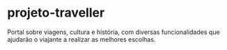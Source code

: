 # projeto-traveller
Portal sobre viagens, cultura e história, com diversas funcionalidades que ajudarão o viajante a realizar as melhores escolhas.
